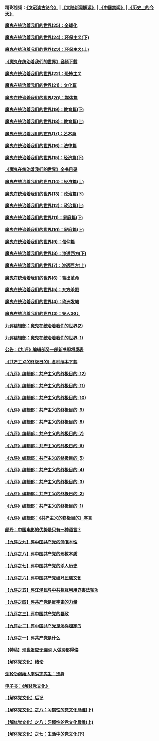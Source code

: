 #### 精彩视频：[《文昭谈古论今》](https://github.com/gfw-breaker/wenzhao/blob/master/README.md?t=12060931) | [《大陆新闻解读》](https://github.com/gfw-breaker/ntdtv-comedy/blob/master/README.md?t=12060931) | [《中国禁闻》](https://github.com/gfw-breaker/ntdtv-news/blob/master/README.md?t=12060931) | [《历史上的今天》](https://github.com/gfw-breaker/today-in-history/blob/master/README.md?t=12060931) 

#### [魔鬼在统治着我们的世界(25)：全球化](../pages/nsc422/n10788205.md?t=12060931) 

#### [魔鬼在统治着我们的世界(24)：环保主义(下)](../pages/nsc422/n10695307.md?t=12060931) 

#### [魔鬼在统治着我们的世界(23)：环保主义(上)](../pages/nsc422/n10688613.md?t=12060931) 

#### [《魔鬼在统治着我们的世界》音频下载](../pages/nsc422/n10635553.md?t=12060931) 

#### [魔鬼在统治着我们的世界(22)：恐怖主义](../pages/nsc422/n10614727.md?t=12060931) 

#### [魔鬼在统治着我们的世界(21)：文化篇](../pages/nsc422/n10597706.md?t=12060931) 

#### [魔鬼在统治着我们的世界(20)：媒体篇](../pages/nsc422/n10586579.md?t=12060931) 

#### [魔鬼在统治着我们的世界(19)：教育篇(下)](../pages/nsc422/n10564808.md?t=12060931) 

#### [魔鬼在统治着我们的世界(18)：教育篇(上)](../pages/nsc422/n10526970.md?t=12060931) 

#### [魔鬼在统治着我们的世界(17)：艺术篇](../pages/nsc422/n10499093.md?t=12060931) 

#### [魔鬼在统治着我们的世界(16)：法律篇](../pages/nsc422/n10485969.md?t=12060931) 

#### [魔鬼在统治着我们的世界(15)：经济篇(下)](../pages/nsc422/n10469975.md?t=12060931) 

#### [《魔鬼在统治着我们的世界》全书目录](../pages/nsc422/n10464261.md?t=12060931) 

#### [魔鬼在统治着我们的世界(14)：经济篇(上)](../pages/nsc422/n10457370.md?t=12060931) 

#### [魔鬼在统治着我们的世界(13)：政治篇(下)](../pages/nsc422/n10448270.md?t=12060931) 

#### [魔鬼在统治着我们的世界(12)：政治篇(上)](../pages/nsc422/n10444576.md?t=12060931) 

#### [魔鬼在统治着我们的世界(11)：家庭篇(下)](../pages/nsc422/n10440961.md?t=12060931) 

#### [魔鬼在统治着我们的世界(10)：家庭篇(上)](../pages/nsc422/n10435448.md?t=12060931) 

#### [魔鬼在统治着我们的世界(9)：信仰篇](../pages/nsc422/n10432159.md?t=12060931) 

#### [魔鬼在统治着我们的世界(8)：渗透西方(下)](../pages/nsc422/n10429603.md?t=12060931) 

#### [魔鬼在统治着我们的世界(7)：渗透西方(上)](../pages/nsc422/n10426013.md?t=12060931) 

#### [魔鬼在统治着我们的世界(6)：输出革命](../pages/nsc422/n10421536.md?t=12060931) 

#### [魔鬼在统治着我们的世界(5)：东方杀戮](../pages/nsc422/n10417707.md?t=12060931) 

#### [魔鬼在统治着我们的世界(4)：欧洲发端](../pages/nsc422/n10414890.md?t=12060931) 

#### [魔鬼在统治着我们的世界(3)：毁人36计](../pages/nsc422/n10411583.md?t=12060931) 

#### [九评编辑部：魔鬼在统治着我们的世界(2)](../pages/nsc422/n10410036.md?t=12060931) 

#### [九评编辑部：魔鬼在统治着我们的世界 (1)](../pages/nsc422/n10406825.md?t=12060931) 

#### [公告：《九评》编辑部另一部新书即将发表](../pages/nsc422/n10405104.md?t=12060931) 

#### [《共产主义的终极目的》各种版本下载](../pages/nsc422/n10022138.md?t=12060931) 

#### [《九评》编辑部：共产主义的终极目的 (12)](../pages/nsc422/n9933272.md?t=12060931) 

#### [《九评》编辑部：共产主义的终极目的 (11)](../pages/nsc422/n9924973.md?t=12060931) 

#### [《九评》编辑部：共产主义的终极目的 (10)](../pages/nsc422/n9920883.md?t=12060931) 

#### [《九评》编辑部：共产主义的终极目的 (9)](../pages/nsc422/n9916363.md?t=12060931) 

#### [《九评》编辑部：共产主义的终极目的 (8)](../pages/nsc422/n9912488.md?t=12060931) 

#### [《九评》编辑部：共产主义的终极目的 (7)](../pages/nsc422/n9901176.md?t=12060931) 

#### [《九评》编辑部：共产主义的终极目的 (6)](../pages/nsc422/n9899359.md?t=12060931) 

#### [《九评》编辑部：共产主义的终极目的 (5)](../pages/nsc422/n9893174.md?t=12060931) 

#### [《九评》编辑部：共产主义的终极目的 (4)](../pages/nsc422/n9891246.md?t=12060931) 

#### [《九评》编辑部：共产主义的终极目的 (3)](../pages/nsc422/n9879879.md?t=12060931) 

#### [《九评》编辑部：共产主义的终极目的 (2)](../pages/nsc422/n9876205.md?t=12060931) 

#### [《九评》编辑部：共产主义的终极目的 (1)](../pages/nsc422/n9865857.md?t=12060931) 

#### [《九评》编辑部：《共产主义的终极目的》序言](../pages/nsc422/n9862666.md?t=12060931) 

#### [颜丹：中国电影的优势是只有一种语言？](../pages/nsc422/n9583062.md?t=12060931) 

#### [【九评之九】评中国共产党的流氓本性](../pages/nsc422/n737542.md?t=12060931) 

#### [【九评之八】评中国共产党的邪教本质](../pages/nsc422/n735942.md?t=12060931) 

#### [【九评之七】评中国共产党的杀人历史](../pages/nsc422/n733806.md?t=12060931) 

#### [【九评之六】评中国共产党破坏民族文化](../pages/nsc422/n731667.md?t=12060931) 

#### [【九评之五】评江泽民与中共相互利用迫害法轮功](../pages/nsc422/n730058.md?t=12060931) 

#### [【九评之四】评共产党是反宇宙的力量](../pages/nsc422/n727814.md?t=12060931) 

#### [【九评之三】评中国共产党的暴政](../pages/nsc422/n725597.md?t=12060931) 

#### [【九评之二】评中国共产党是怎样起家的](../pages/nsc422/n723946.md?t=12060931) 

#### [【九评之一】评共产党是什么](../pages/nsc422/n722529.md?t=12060931) 

#### [【特稿】现世报应无漏网 人做恶都得偿](../pages/nsc422/n4215167.md?t=12060931) 

#### [【解体党文化】绪论](../pages/nsc422/n1449356.md?t=12060931) 

#### [法轮功创始人李洪志先生：选择](../pages/nsc422/n3580738.md?t=12060931) 

#### [电子书：《解体党文化》](../pages/nsc422/n1573484.md?t=12060931) 

#### [【解体党文化】后记](../pages/nsc422/n1531999.md?t=12060931) 

#### [【解体党文化】之八：习惯性的党文化思维(下)](../pages/nsc422/n1526477.md?t=12060931) 

#### [【解体党文化】之八：习惯性的党文化思维(上)](../pages/nsc422/n1520631.md?t=12060931) 

#### [【解体党文化】之七：生活中的党文化(下)](../pages/nsc422/n1513446.md?t=12060931) 

